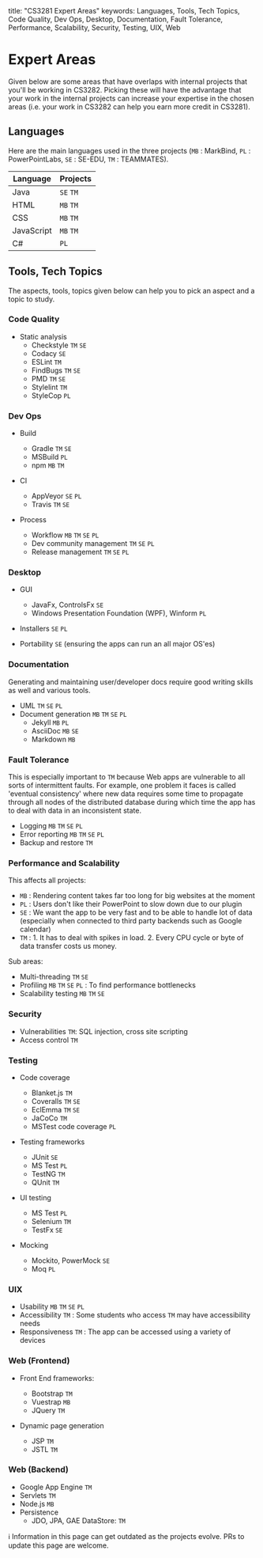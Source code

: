 <frontmatter>
title: "CS3281 Expert Areas"
keywords: Languages, Tools, Tech Topics, Code Quality, Dev Ops, Desktop, Documentation, Fault Tolerance, Performance, Scalability, Security, Testing, UIX, Web
</frontmatter>

<link rel="stylesheet" href="{{baseUrl}}/css/main.css">

<include src="../common/header.md" />

<div class="website-content">

# Expert Areas

Given below are some areas that have overlaps with internal projects that you'll be working in CS3282. Picking these will have the advantage that your work in the internal projects can increase your expertise in the chosen areas (i.e. your work in CS3282 can help you earn more credit in CS3281).

## Languages

Here are the main languages used in the three projects (`MB` : MarkBind, `PL` : PowerPointLabs, `SE` : SE-EDU, `TM` : TEAMMATES). 

Language   | Projects
-----------|-----
Java       | `SE` `TM`
HTML       | `MB` `TM`
CSS        | `MB` `TM`
JavaScript | `MB` `TM`
C#         | `PL`


## Tools, Tech Topics

The aspects, tools, topics given below can help you to pick an aspect and a topic to study.

### Code Quality

* Static analysis 
  * Checkstyle `TM` `SE`
  * Codacy `SE`
  * ESLint `TM`
  * FindBugs `TM` `SE` 
  * PMD `TM` `SE`
  * Stylelint `TM`
  * StyleCop `PL`

### Dev Ops

* Build 
  * Gradle `TM` `SE`
  * MSBuild `PL`
  * npm `MB` `TM`

* CI
  * AppVeyor `SE` `PL`
  * Travis `TM` `SE`

* Process 
  * Workflow `MB` `TM` `SE` `PL`
  * Dev community management `TM` `SE` `PL`
  * Release management `TM` `SE` `PL`


### Desktop

* GUI
  * JavaFx, ControlsFx `SE`
  * Windows Presentation Foundation (WPF), Winform `PL`

* Installers `SE` `PL`

* Portability `SE` (ensuring the apps can run an all major OS'es)

### Documentation

Generating and maintaining user/developer docs require good writing skills as well and various tools.

* UML `TM` `SE` `PL`
* Document generation `MB` `TM` `SE` `PL` 
  * Jekyll `MB` `PL`
  * AsciiDoc `MB` `SE`
  * Markdown `MB` 

### Fault Tolerance

This is especially important to `TM` because Web apps are vulnerable to all sorts of intermittent faults. For example, one problem it faces is called 'eventual consistency' where new data requires some time to propagate through all nodes of the distributed database during which time the app has to deal with data in an inconsistent state.

* Logging `MB` `TM` `SE` `PL`
* Error reporting `MB` `TM` `SE` `PL`
* Backup and restore `TM`

### Performance and Scalability

This affects all projects:

* `MB` : Rendering content takes far too long for big websites at the moment
* `PL` : Users don't like their PowerPoint to slow down due to our plugin
* `SE` : We want the app to be very fast and to be able to handle lot of data (especially when connected to third party backends such as Google calendar) 
* `TM` : 1. It has to deal with spikes in load. 2. Every CPU cycle or byte of data transfer costs us money.

Sub areas: 

* Multi-threading `TM` `SE`  
* Profiling `MB` `TM` `SE` `PL` : To find performance bottlenecks
* Scalability testing `MB` `TM` `SE`

### Security

* Vulnerabilities `TM`: SQL injection, cross site scripting
* Access control `TM`

### Testing

* Code coverage 
  * Blanket.js `TM`
  * Coveralls `TM` `SE`
  * EclEmma `TM` `SE`
  * JaCoCo `TM`
  * MSTest code coverage `PL`

* Testing frameworks
  * JUnit `SE`
  * MS Test `PL`
  * TestNG `TM`
  * QUnit `TM`

* UI testing
  * MS Test `PL`
  * Selenium `TM`
  * TestFx `SE`
  
* Mocking
  * Mockito, PowerMock `SE`
  * Moq `PL`

### UIX

* Usability `MB` `TM` `SE` `PL`
* Accessibility `TM` : Some students who access `TM` may have accessibility needs
* Responsiveness `TM` : The app can be accessed using a variety of devices

### Web (Frontend)

* Front End frameworks: 
  * Bootstrap `TM`
  * Vuestrap `MB`
  * JQuery `TM`

* Dynamic page generation
  * JSP `TM`
  * JSTL `TM`

### Web (Backend)

* Google App Engine `TM`
* Servlets `TM`
* Node.js `MB`
* Persistence
  * JDO, JPA, GAE DataStore: `TM`
  
<tip-box> 

:information_source: Information in this page can get outdated as the projects evolve. PRs to update this page are welcome.

</tip-box> 
  
</div>